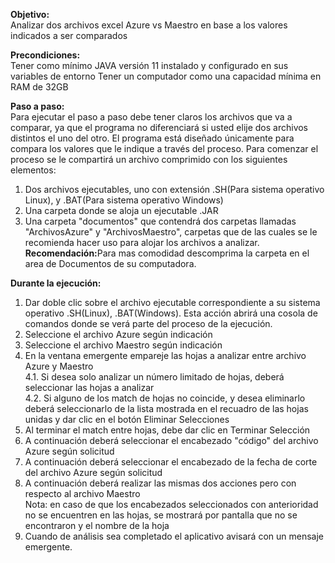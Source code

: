 <b>Objetivo:</b>
<br>Analizar dos archivos excel Azure vs Maestro en base a los valores indicados a ser comparados

<b>Precondiciones:</b>
<br>Tener como mínimo JAVA versión 11 instalado y configurado en sus variables de entorno
Tener un computador como una capacidad mínima en RAM de 32GB

<b>Paso a paso:</b>
<br>Para ejecutar el paso a paso debe tener claros los archivos que va a comparar, ya que el programa no diferenciará si usted 
elije dos archivos distintos el uno del otro. El programa está diseñado únicamente para compara los valores que le indique a través del proceso.
Para comenzar el proceso se le compartirá un archivo comprimido con los siguientes elementos:
1. Dos archivos ejecutables, uno con extensión .SH(Para sistema operativo Linux), y .BAT(Para sistema operativo Windows)
2. Una carpeta donde se aloja un ejecutable .JAR
3. Una carpeta "documentos" que contendrá dos carpetas llamadas "ArchivosAzure" y "ArchivosMaestro", carpetas que de las cuales se le recomienda hacer
   uso para alojar los archivos a analizar.
<br><b>Recomendación:</b>Para mas comodidad descomprima la carpeta en el area de Documentos de su computadora.

<b>Durante la ejecución:</b>
1. Dar doble clic sobre el archivo ejecutable correspondiente a su sistema operativo .SH(Linux), .BAT(Windows). Esta acción abrirá una cosola de
   comandos donde se verá parte del proceso de la ejecución.
2. Seleccione el archivo Azure según indicación
3. Seleccione el archivo Maestro según indicación
4. En la ventana emergente empareje las hojas a analizar entre archivo Azure y Maestro
   <br>4.1. Si desea solo analizar un número limitado de hojas, deberá seleccionar las hojas a analizar
   <br>4.2. Si alguno de los match de hojas no coincide, y desea eliminarlo deberá seleccionarlo de la lista mostrada en el recuadro de las hojas unidas y dar
   clic en el botón Eliminar Selecciones
5. Al terminar el match entre hojas, debe dar clic en Terminar Selección
6. A continuación deberá seleccionar el encabezado "código" del archivo Azure según solicitud
7. A continuación deberá seleccionar el encabezado de la fecha de corte del archivo Azure según solicitud
8. A continuación deberá realizar las mismas dos acciones pero con respecto al archivo Maestro
  <br>Nota: en caso de que los encabezados seleccionados con anterioridad no se encuentren en las hojas, se mostrará por pantalla que no se encontraron y el nombre de la hoja
9. Cuando de análisis sea completado el aplicativo avisará con un mensaje emergente. 
